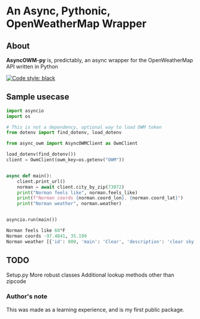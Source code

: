 # An Async, Pythonic, OpenWeatherMap Wrapper

## About
**AsyncOWM-py** is, predictably, an async wrapper for the OpenWeatherMap API written in Python

[![Code style: black](https://img.shields.io/badge/code%20style-black-000000.svg)](https://github.com/psf/black)

## Sample usecase

```py
import asyncio
import os

# This is not a dependency, optional way to load OWM token
from dotenv import find_dotenv, load_dotenv

from async_owm import AsyncOWMClient as OwmClient

load_dotenv(find_dotenv())
client = OwmClient(owm_key=os.getenv("OWM"))


async def main():
    client.print_url()
    norman = await client.city_by_zip(73072)
    print("Norman feels like", norman.feels_like)
    print(f"Norman coords {norman.coord_lon}, {norman.coord_lat}")
    print("Norman weather", norman.weather)


asyncio.run(main())
```

```py
Norman feels like 60°F
Norman coords -97.4841, 35.199
Norman weather [{'id': 800, 'main': 'Clear', 'description': 'clear sky', 'icon': '01d'}]
```
## TODO
Setup.py
More robust classes
Additional lookup methods other than zipcode

### Author's note
This was made as a learning experience, and is my first public package.